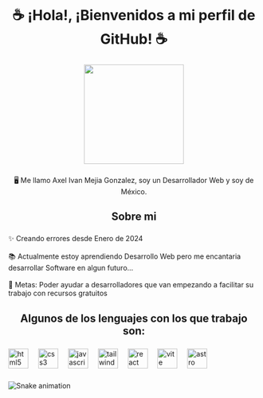<h1 align="center">☕ ¡Hola!, ¡Bienvenidos a mi perfil de GitHub! ☕</h1>

###

<div align="center">
  <img height="200" src="https://axeldevport.netlify.app/perfil.webp"  />
</div>

###

<p align="center">🖥 Me llamo Axel Ivan Mejia Gonzalez, soy un Desarrollador Web y soy de México.</p>

###

<h2 align="center">Sobre mi</h2>

###

<p align="left">✨ Creando errores desde Enero de 2024<br><br>📚 Actualmente estoy aprendiendo Desarrollo Web pero me encantaria desarrollar Software en algun futuro...<br><br>🎯 Metas: Poder ayudar a desarrolladores que van empezando a facilitar su trabajo con recursos gratuitos</p>

###

<h2 align="center">Algunos de los lenguajes con los que trabajo son:</h2>

###

<div align="left">
  <img src="https://cdn.jsdelivr.net/gh/devicons/devicon/icons/html5/html5-plain.svg" height="40" alt="html5 logo"  />
  <img width="12" />
  <img src="https://cdn.jsdelivr.net/gh/devicons/devicon/icons/css3/css3-plain.svg" height="40" alt="css3 logo"  />
  <img width="12" />
  <img src="https://cdn.jsdelivr.net/gh/devicons/devicon/icons/javascript/javascript-plain.svg" height="40" alt="javascript logo"  />
  <img width="12" />
  <img src="https://cdn.jsdelivr.net/gh/devicons/devicon/icons/tailwindcss/tailwindcss-original-wordmark.svg" height="40" alt="tailwindcss logo"  />
  <img width="12" />
  <img src="https://cdn.jsdelivr.net/gh/devicons/devicon/icons/react/react-original.svg" height="40" alt="react logo"  />
  <img width="12" />
  <img src="https://skillicons.dev/icons?i=vite" height="40" alt="vite logo"  />
  <img width="12" />
  <img src="https://skillicons.dev/icons?i=astro" height="40" alt="astro logo"  />
</div>

###

<img src="https://raw.githubusercontent.com/SuaveV9/SuaveV9/output/snake.svg" alt="Snake animation" />

###
